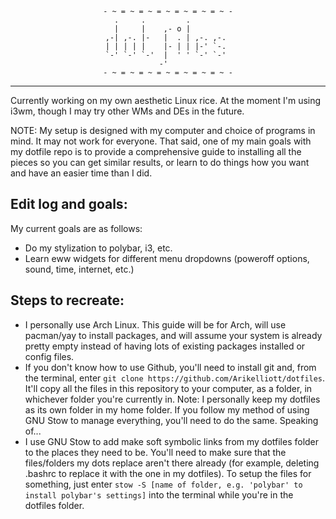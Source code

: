 <div align="center">
	
	- ~ = ~ = ~ = ~ = ~ = ~ = ~ -
	  .     .         .         
	  |     |    ,- o |         
	,-| ,-. |-   |  . | ,-. ,-. 
	| | | | |    |- | | |-' `-. 
	`-' `-' `-'  |  ' ' `-' `-' 
	-'  
	- ~ = ~ = ~ = ~ = ~ = ~ = ~ -
-----
	
</div>

Currently working on my own aesthetic Linux rice. At the moment I'm using i3wm, though I may try other WMs and DEs in the future.

NOTE: My setup is designed with my computer and choice of programs in mind. It may not work for everyone. That said, one of my main goals with my dotfile repo is to provide a comprehensive guide to installing all the pieces so you can get similar results, or learn to do things how you want and have an easier time than I did.

## Edit log and goals:
My current goals are as follows:
- Do my stylization to polybar, i3, etc.
- Learn eww widgets for different menu dropdowns (poweroff options, sound, time, internet, etc.)


## Steps to recreate:
- I personally use Arch Linux. This guide will be for Arch, will use pacman/yay to install packages, and will assume your system is already pretty empty instead of having lots of existing packages installed or config files.
- If you don't know how to use Github, you'll need to install git and, from the terminal, enter `git clone https://github.com/Arikelliott/dotfiles`. It'll copy all the files in this repository to your computer, as a folder, in whichever folder you're currently in. Note: I personally keep my dotfiles as its own folder in my home folder. If you follow my method of using GNU Stow to manage everything, you'll need to do the same. Speaking of...
- I use GNU Stow to add make soft symbolic links from my dotfiles folder to the places they need to be. You'll need to make sure that the files/folders my dots replace aren't there already (for example, deleting .bashrc to replace it with the one in my dotfiles). To setup the files for something, just enter `stow -S [name of folder, e.g. 'polybar' to install polybar's settings]` into the terminal while you're in the dotfiles folder. 
